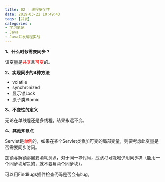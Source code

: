 ```yaml
---
title: 02 | 线程安全性
date: 2019-03-22 10:49:43
tags: [并发]
categories :
- 学习笔记
- Java
- Java并发编程实战
---
```


**1、什么时候需要同步？**

该变量是<font color = "red">共享</font>且<font color = "red">可变</font>的。

**2、实现同步的4种方法**

- volatile
- synchronized
- 显示锁Lock
- 原子类Atomic

**3、不变性的定义**

无论在单线程还是多线程，结果永远不变。


**4、其他知识点**

Servlet是<font color = "red">单例</font>的，如果在某个Servlet类添加可变的局部变量，则要考虑此变量是否需要同步访问。

加锁与解锁都需要消耗资源，对于同一块代码，应该尽可能地少用同步块（能用一个同步块解决的，就不要用两个同步块）。

可以用FindBugs插件检查代码是否会有bug。
